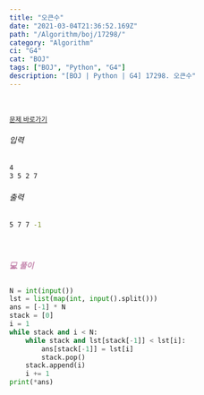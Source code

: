 ```yaml
---
title: "오큰수"
date: "2021-03-04T21:36:52.169Z"
path: "/Algorithm/boj/17298/"
category: "Algorithm"
ci: "G4"
cat: "BOJ"
tags: ["BOJ", "Python", "G4"]
description: "[BOJ | Python | G4] 17298. 오큰수"
---
```


<br />

<a href="https://www.acmicpc.net/problem/17298"><small>문제 바로가기</small></a>

###### 입력

```sh
4
3 5 2 7
```

###### 출력

```sh
5 7 7 -1
```

<br />

##### <h5 style="color:#C587AE;">💻 풀이</h5>

```python
N = int(input())
lst = list(map(int, input().split()))
ans = [-1] * N
stack = [0]
i = 1
while stack and i < N:
    while stack and lst[stack[-1]] < lst[i]:
        ans[stack[-1]] = lst[i]
        stack.pop()
    stack.append(i)
    i += 1
print(*ans)
```



